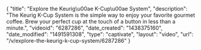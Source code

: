 {
    "title": "Explore the Keurig\u00ae K-Cup\u00ae System",
    "description": "The Keurig K-Cup System is the simple way to enjoy your favorite gourmet coffee. Brew your perfect cup at the touch of a button in less than a minute.",
    "videoid": "6287286",
    "date_created": "1438375160",
    "date_modified": "1491591308",
    "type": "captivate",
    "layout": "video",
    "url": "\/v\/explore-the-keurig-k-cup-system\/6287286"
}